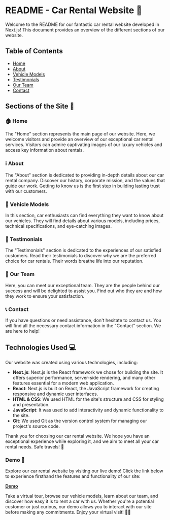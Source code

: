 # README - Car Rental Website 🚗

Welcome to the README for our fantastic car rental website developed in Next.js! This document provides an overview of the different sections of our website.

## Table of Contents

  - [Home](#home)
  - [About](#about)
  - [Vehicle Models](#vehicle-models)
  - [Testimonials](#testimonials)
  - [Our Team](#our-team)
  - [Contact](#contact)

## Sections of the Site 📑

### 🏠 Home

The "Home" section represents the main page of our website. Here, we welcome visitors and provide an overview of our exceptional car rental services. Visitors can admire captivating images of our luxury vehicles and access key information about rentals.

### ℹ️ About

The "About" section is dedicated to providing in-depth details about our car rental company. Discover our history, corporate mission, and the values that guide our work. Getting to know us is the first step in building lasting trust with our customers.

### 🚙 Vehicle Models

In this section, car enthusiasts can find everything they want to know about our vehicles. They will find details about various models, including prices, technical specifications, and eye-catching images.

### 🌟 Testimonials

The "Testimonials" section is dedicated to the experiences of our satisfied customers. Read their testimonials to discover why we are the preferred choice for car rentals. Their words breathe life into our reputation.

### 👥 Our Team

Here, you can meet our exceptional team. They are the people behind our success and will be delighted to assist you. Find out who they are and how they work to ensure your satisfaction.

### 📞 Contact

If you have questions or need assistance, don't hesitate to contact us. You will find all the necessary contact information in the "Contact" section. We are here to help!

## Technologies Used 💻

Our website was created using various technologies, including:

- **Next.js**: Next.js is the React framework we chose for building the site. It offers superior performance, server-side rendering, and many other features essential for a modern web application.
- **React**: Next.js is built on React, the JavaScript framework for creating responsive and dynamic user interfaces.
- **HTML & CSS**: We used HTML for the site's structure and CSS for styling and presentation.
- **JavaScript**: It was used to add interactivity and dynamic functionality to the site.
- **Git**: We used Git as the version control system for managing our project's source code.

Thank you for choosing our car rental website. We hope you have an exceptional experience while exploring it, and we aim to meet all your car rental needs. Safe travels! 🚀

### Demo 💼

Explore our car rental website by visiting our live demo! Click the link below to experience firsthand the features and functionality of our site:

[**Demo**](https://car-rental-angeldevil.vercel.app/)

Take a virtual tour, browse our vehicle models, learn about our team, and discover how easy it is to rent a car with us. Whether you're a potential customer or just curious, our demo allows you to interact with our site before making any commitments. Enjoy your virtual visit! 🚗💨
